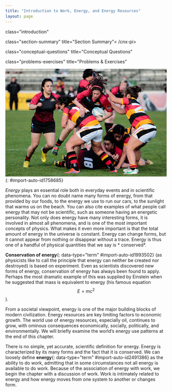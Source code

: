 ```yaml
---
title: "Introduction to Work, Energy, and Energy Resources"
layout: page
---
```



<cnx-pi data-type="cnx.flag.introduction"> class="introduction" </cnx-pi>

<cnx-pi data-type="cnx.eoc">class="section-summary" title="Section Summary"<
/cnx-pi>

<cnx-pi data-type="cnx.eoc">class="conceptual-questions" title="Conceptual
Questions"</cnx-pi>

<cnx-pi data-type="cnx.eoc">class="problems-exercises" title="Problems &amp;
Exercises"</cnx-pi>

![A field with four wind turbines and the Sun setting in the background.](../resources/Figure_08_00_01a_D.jpg "How many forms of energy can you identify in this photograph of a wind farm in Iowa? (credit: J&#xFC;rgen from Sandesneben, Germany, Wikimedia Commons)")
{: #import-auto-id1758685}

*Energy* plays an essential role both in everyday events and in scientific
phenomena. You can no doubt name many forms of energy, from that provided by our
foods, to the energy we use to run our cars, to the sunlight that warms us on
the beach. You can also cite examples of what people call energy that may not be
scientific, such as someone having an energetic personality. Not only does
energy have many interesting forms, it is involved in almost all phenomena, and
is one of the most important concepts of physics. What makes it even more
important is that the total amount of energy in the universe is constant. Energy
can change forms, but it cannot appear from nothing or disappear without a
trace. Energy is thus one of a handful of physical quantities that we say is *
conserved*.

**Conservation of energy**{: data-type="term" #import-auto-id1993502} (as
physicists like to call the principle that energy can neither be created nor
destroyed) is based on experiment. Even as scientists discovered new forms of
energy, conservation of energy has always been found to apply. Perhaps the most
dramatic example of this was supplied by Einstein when he suggested that mass is
equivalent to energy (his famous equation $$ E={\mathrm{mc}}^{2} $$
).

From a societal viewpoint, energy is one of the major building blocks of modern
civilization. Energy resources are key limiting factors to economic growth. The
world use of energy resources, especially oil, continues to grow, with ominous
consequences economically, socially, politically, and environmentally. We will
briefly examine the world’s energy use patterns at the end of this chapter.

There is no simple, yet accurate, scientific definition for energy. Energy is
characterized by its many forms and the fact that it is conserved. We can
loosely define **energy**{: data-type="term" #import-auto-id2491386} as the
ability to do work, admitting that in some circumstances not all energy is
available to do work. Because of the association of energy with work, we begin
the chapter with a discussion of work. Work is intimately related to energy and
how energy moves from one system to another or changes form.

